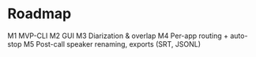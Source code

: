 # Roadmap

M1 MVP-CLI
M2 GUI
M3 Diarization & overlap
M4 Per-app routing + auto-stop
M5 Post-call speaker renaming, exports (SRT, JSONL)
